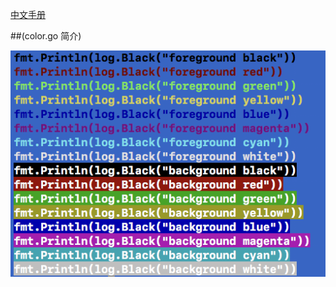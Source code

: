 [中文手册](https://github.com/iteny/hmgo/blob/master/README.CN.md)

##(color.go 简介)

![image](https://github.com/iteny/hmgo/blob/master/images/color_english.png)